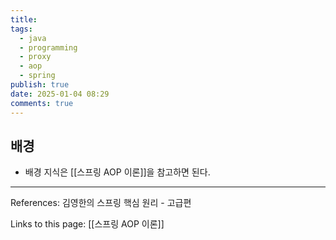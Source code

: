 ```yaml
---
title: 
tags:
  - java
  - programming
  - proxy
  - aop
  - spring
publish: true
date: 2025-01-04 08:29
comments: true
---
```

## 배경
- 배경 지식은 [[스프링 AOP 이론]]을 참고하면 된다.


---

References: 김영한의 스프링 핵심 원리 - 고급편

Links to this page: [[스프링 AOP 이론]]
